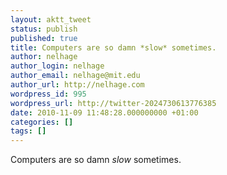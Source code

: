 ```yaml
---
layout: aktt_tweet
status: publish
published: true
title: Computers are so damn *slow* sometimes.
author: nelhage
author_login: nelhage
author_email: nelhage@mit.edu
author_url: http://nelhage.com
wordpress_id: 995
wordpress_url: http://twitter-2024730613776385
date: 2010-11-09 11:48:28.000000000 +01:00
categories: []
tags: []
---
```

Computers are so damn *slow* sometimes.
